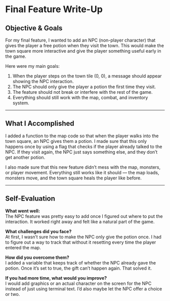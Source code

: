 
# Final Feature Write-Up

## Objective & Goals

For my final feature, I wanted to add an NPC (non-player character) that gives the player a free potion when they visit the town. This would make the town square more interactive and give the player something useful early in the game.

Here were my main goals:
1. When the player steps on the town tile (0, 0), a message should appear showing the NPC interaction.
2. The NPC should only give the player a potion the first time they visit.
3. The feature should not break or interfere with the rest of the game.
4. Everything should still work with the map, combat, and inventory system.

---

## What I Accomplished

I added a function to the map code so that when the player walks into the town square, an NPC gives them a potion. I made sure that this only happens once by using a flag that checks if the player already talked to the NPC. If they visit again, the NPC just says something else, and they don’t get another potion.

I also made sure that this new feature didn’t mess with the map, monsters, or player movement. Everything still works like it should — the map loads, monsters move, and the town square heals the player like before.

---

## Self-Evaluation

**What went well:**  
The NPC feature was pretty easy to add once I figured out where to put the interaction. It worked right away and felt like a natural part of the game.

**What challenges did you face?**  
At first, I wasn’t sure how to make the NPC only give the potion once. I had to figure out a way to track that without it resetting every time the player entered the map.

**How did you overcome them?**  
I added a variable that keeps track of whether the NPC already gave the potion. Once it’s set to true, the gift can’t happen again. That solved it.

**If you had more time, what would you improve?**  
I would add graphics or an actual character on the screen for the NPC instead of just using terminal text. I’d also maybe let the NPC offer a choice or two.

